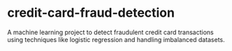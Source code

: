 # credit-card-fraud-detection
A machine learning project to detect fraudulent credit card transactions using techniques like logistic regression and handling imbalanced datasets.
